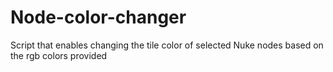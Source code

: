 # Node-color-changer
Script that enables changing the tile color of selected Nuke nodes based on the rgb colors provided
